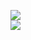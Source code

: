 [![](https://img.shields.io/badge/Made%20With-Github%20Spray-lightgrey.svg?style=for-the-badge&logo=github)](https://github.com/Annihil/github-spray#19722)  
[![](https://i.imgur.com/2DrTn0Z.gif)](https://github.com/Annihil/github-spray)